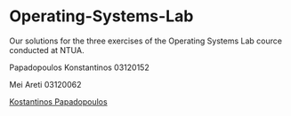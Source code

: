 # Operating-Systems-Lab
Our solutions for the three exercises of the Operating Systems Lab cource conducted at NTUA.

Papadopoulos Konstantinos 03120152

Mei Areti 03120062

[Kostantinos Papadopoulos][username]

[username]: https://github.com/ConstantinePapadopoulos
